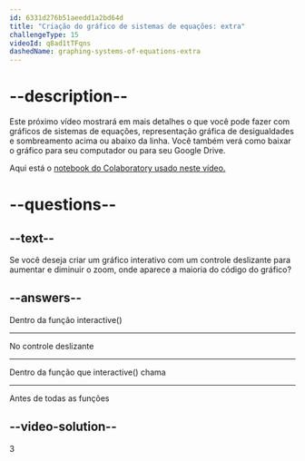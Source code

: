```yaml
---
id: 6331d276b51aeedd1a2bd64d
title: "Criação do gráfico de sistemas de equações: extra"
challengeType: 15
videoId: q8ad1tTFqns
dashedName: graphing-systems-of-equations-extra
---
```


# --description--

Este próximo vídeo mostrará em mais detalhes o que você pode fazer com gráficos de sistemas de equações, representação gráfica de desigualdades e sombreamento acima ou abaixo da linha. Você também verá como baixar o gráfico para seu computador ou para seu Google Drive.

Aqui está o <a href="https://colab.research.google.com/drive/1m5oG62NzUHRzBghGCPRfr1SzvbywRWPV?usp=sharing" target="_blank" rel="noopener noreferrer nofollow">notebook do Colaboratory usado neste vídeo.</a>

# --questions--

## --text--

Se você deseja criar um gráfico interativo com um controle deslizante para aumentar e diminuir o zoom, onde aparece a maioria do código do gráfico?

## --answers--

Dentro da função interactive()

---

No controle deslizante

---

Dentro da função que interactive() chama

---

Antes de todas as funções

## --video-solution--

3
